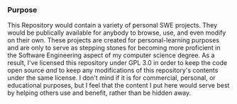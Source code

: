 ### Purpose
This Repository would contain a variety of personal SWE projects. They would be publically available for anybody to browse, use, and even modify on their own. These projects are created for personal-learning purposes and are only to serve as stepping stones for becoming more proficient in the Software Engineering aspect of my computer science degree. As a result, I've licensed this repository under GPL 3.0 in order to keep the code open source *and* to keep any modifications of this repository's contents under the same license. I don't mind if it is for commercial, personal, or educational purposes, but I feel that the content I put here would serve best by helping others use and benefit, rather than be hidden away. 
